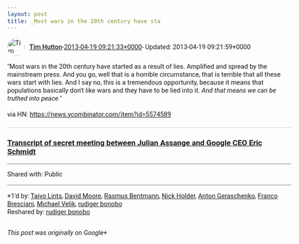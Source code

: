 ```yaml
---
layout: post
title: _Most wars in the 20th century have sta
---
```


<html><head><meta charset="utf-8"><title>&amp;quot;Most wars in the 20th century have started as a result of lies. Amplifi...</title><style>body {font: 11pt Roboto, Arial, sans-serif; max-width: 640px; margin: 24px;}.author-photo {border-radius: 50%; margin-right: 10px; width: 40px;}.author {font-weight: 500;}.main-content {margin: 15px 0 15px;}.post-title {font-weight: bold;}.location {display: block; margin-top: 15px;}.location img {float: left; margin-right: 5px; width: 20px;}.media-link {display: inline-block; max-width: 100%; vertical-align: top;}.media-link p {margin-top: 5px; max-height: 4em; overflow: scroll;}.media {max-height: 100vh; max-width: 100%;}.video-placeholder {background: black; display: flex; height: 300px; max-width: 100%; width: 640px;}.play-icon {border-bottom: 30px solid transparent; border-left: 50px solid white; border-top: 30px solid transparent; color: white; margin: auto;}.album {max-height: 800px; overflow: scroll; width: calc(100vw - 48px);}.album .media-link {margin-right: 5px; max-width: 250px;}.album .media {max-height: 250px;}.link-embed {border-top: 1px solid lightgrey; display: block; margin-top: 20px;}.link-embed img {max-width: 100%;}.inline-link-embed {display: block;}.inline-link-embed img {vertical-align: middle;}.link-title {display: inline-block; font-size: medium; font-weight: 300; padding-left: 1em;}.reshare-attribution {display: block; font-weight: bold; margin-bottom: 10px;}.poll-image {margin-bottom: 5px; max-height: 300px; max-width: 500px;}.poll-choice {align-items: center; display: flex; margin-bottom: 5px; max-width: 500px;}.poll-choice-percentage {background-color: lightblue; height: 100%; left: 0; position: absolute; z-index: -1;}.poll-choice-selected {margin-right: 5px;}.poll-choice-results {border: 1px solid lightgray; border-radius: 5px; display: flex; line-height: 40px; overflow: hidden; padding: 0 8px; position: relative;}.poll-choice-results, .poll-choice-description {flex-grow: 1; margin-right: 10px;}.poll-choice-image {width: 100%;}.poll-choice-image, .poll-choice-image img {max-height: 40px; max-width: 100px;}.poll-choice-votes {max-height: 100px; overflow: auto;}.plus-entity-embed {color: black; display: block; text-decoration: none;}.plus-entity-embed-cover-photo {max-height: 300px; max-width: 100%;}.plus-entity-embed-info {padding: 0 1em 1em;}.plus-entity-embed-info h2 {font-weight: 500; margin: 10px 0;}.plus-entity-embed-info p {font-size: small; margin: 0;}.collection-owner-avatar {border-radius: 50%; border: 2px solid white; height: 40px; margin-top: -22px;}.visibility {padding: 1em 0; border-top: 1px solid grey;}.post-activity {padding: 1em 0; border-top: 1px solid grey;}.comments {border-top: 1px solid gray; padding-top: 1em;}.comment + .comment {margin-top: 1em;}.comment .media-link, .comment .inline-link-embed {margin-top: 5px;}</style></head><body><div style="margin-bottom:1em;"><div style="display:flex; align-items:center"><img class="author-photo" src="https://lh4.googleusercontent.com/-epo4ZZKNqEw/AAAAAAAAAAI/AAAAAAAAVSU/qu3LpcHEnoQ/s64-c/photo.jpg" alt="Tim Hutton"><a href="https://plus.google.com/+TimHutton" target="_blank" class="author">Tim Hutton</a> - <a target="_blank" href="https://plus.google.com/+TimHutton/posts/Susxm1zTvjy">2013-04-19 09:21:33+0000</a><span> - Updated: 2013-04-19 09:21:59+0000</span></div><div class="main-content">&quot;Most wars in the 20th century have started as a result of lies. Amplified and spread by the mainstream press. And you go, well that is a horrible circumstance, that is terrible that all these wars start with lies. And I say no, this is a tremendous opportunity, because it means that populations basically don&#39;t like wars and they have to be lied into it. <i>And that means we can be truthed into peace.</i>&quot;<br><br>via HN: <a rel="nofollow" target="_blank" href="https://news.ycombinator.com/item?id=5574589" class="ot-anchor bidi_isolate" jslog="10929; track:click" dir="ltr">https://news.ycombinator.com/item?id=5574589</a></div><a href="http://wikileaks.org/Transcript-Meeting-Assange-Schmidt?nocache" target="_blank" class="link-embed"><h3>Transcript of secret meeting between Julian Assange and Google CEO Eric Schmidt</h3></a></div><div class="visibility">Shared with: Public</div><div class="post-activity"><div class="plus-oners">+1'd by: <a href="https://plus.google.com/+TaivoLints">Taivo Lints</a>, <a href="https://plus.google.com/107321313584898904150">David Moore</a>, <a href="https://plus.google.com/114653403385740116243">Rasmus Bentmann</a>, <a href="https://plus.google.com/+NickHolder">Nick Holder</a>, <a href="https://plus.google.com/+AntonGeraschenko">Anton Geraschenko</a>, <a href="https://plus.google.com/110714058045448796283">Franco Bresciani</a>, <a href="https://plus.google.com/109912852671536940136">Michael Velik</a>, <a href="https://plus.google.com/113520056547135171214">rudiger bonobo</a></div><div class="resharers">Reshared by: <a href="https://plus.google.com/113520056547135171214">rudiger bonobo</a></div></div></body></html>

<i>This post was originally on Google+</i>